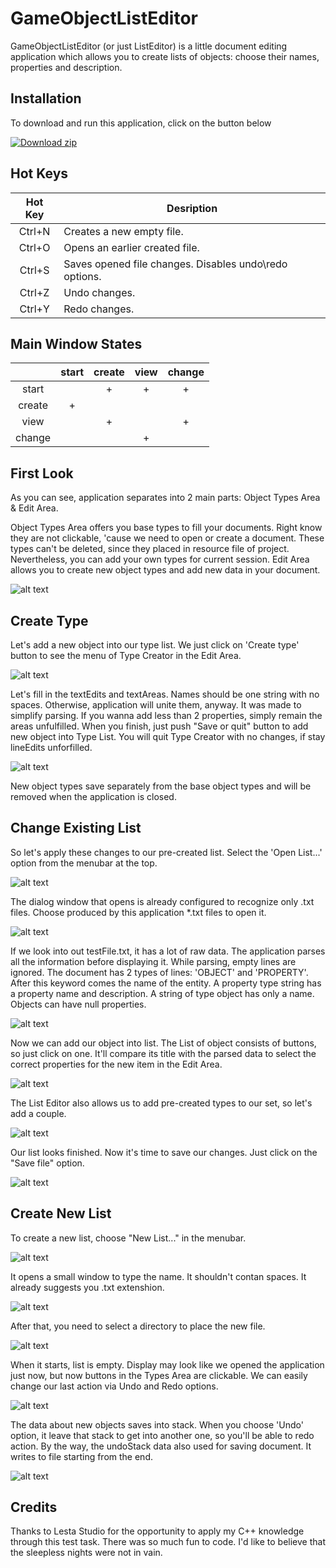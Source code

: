# GameObjectListEditor
GameObjectListEditor (or just ListEditor) is a little document editing application which allows you to create lists of objects: choose their names, properties and description.

## Installation

To download and run this application, click on the button below

<!-- BEGIN LATEST DOWNLOAD BUTTON -->
[![Download zip](https://custom-icon-badges.demolab.com/badge/-Download-blue?style=for-the-badge&logo=download&logoColor=white "Download zip")](https://github.com/Den-One/GameObjectListEditor/blob/main/archive/GameObjectListEditor.zip)
<!-- END LATEST DOWNLOAD BUTTON -->

## Hot Keys
| Hot Key | Desription                                               |
| :-----: | -------------------------------------------------------- |
| Ctrl+N  | Creates a new empty file.                                |
| Ctrl+O  | Opens an earlier created file.                           |
| Ctrl+S  | Saves opened file changes. Disables undo\redo options.   |
| Ctrl+Z  | Undo changes.                                            |
| Ctrl+Y  | Redo changes.                                            |

## Main Window States
|        | start | create | view | change |
| :----: | :---: | :----: | :--: | :----: |
| start  |       | +      | +    | +      |
| create | +     |        |      |        |
| view   |       | +      |      | +      |
| change |       |        | +    |        |

## First Look

As you can see, application separates into 2 main parts: Object Types Area & Edit Area.

Object Types Area offers you base types to fill your documents. Right know they are not clickable, 'cause we need to open or create a document.
These types can't be deleted, since they placed in resource file of project. Nevertheless, you can add your own types for current session.
Edit Area allows you to create new object types and add new data in your document.

![alt text](https://github.com/Den-One/GameObjectListEditor/blob/main/documents/first_look.png)

## Create Type

Let's add a new object into our type list. We just click on 'Create type' button to see the menu of Type Creator in the Edit Area.

![alt text](https://github.com/Den-One/GameObjectListEditor/blob/main/documents/push-create_type.png)

Let's fill in the textEdits and textAreas. Names should be one string with no spaces. Otherwise, application will unite them, anyway. It was made to simplify parsing.
If you wanna add less than 2 properties, simply remain the areas unfulfilled. When you finish, just push "Save or quit" button to add new object into Type List. You will quit Type Creator with no changes, if stay lineEdits unforfilled.

![alt text](https://github.com/Den-One/GameObjectListEditor/blob/main/documents/create_type.png)

New object types save separately from the base object types and will be removed when the application is closed.

## Change Existing List

So let's apply these changes to our pre-created list. Select the 'Open List...' option from the menubar at the top.

![alt text](https://github.com/Den-One/GameObjectListEditor/blob/main/documents/menubar-open_list.png)

The dialog window that opens is already configured to recognize only .txt files. Choose produced by this application *.txt files to open it.

![alt text](https://github.com/Den-One/GameObjectListEditor/blob/main/documents/choose_file.png)

If we look into out testFile.txt, it has a lot of raw data. The application parses all the information before displaying it.
While parsing, empty lines are ignored. The document has 2 types of lines: 'OBJECT' and 'PROPERTY'. After this keyword comes the name of the entity. A property type string has a property name and description. A string of type object has only a name. Objects can have null properties.

![alt text](https://github.com/Den-One/GameObjectListEditor/blob/main/documents/raw-dataFile.png)

Now we can add our object into list. The List of object consists of buttons, so just click on one. It'll compare its title with the parsed data to select the correct properties for the new item in the Edit Area.

![alt text](https://github.com/Den-One/GameObjectListEditor/blob/main/documents/add-object_type.png)

The List Editor also allows us to add pre-created types to our set, so let's add a couple.

![alt text](https://github.com/Den-One/GameObjectListEditor/blob/main/documents/form-list.png)

Our list looks finished. Now it's time to save our changes. Just click on the "Save file" option.

![alt text](https://github.com/Den-One/GameObjectListEditor/blob/main/documents/menubar-saveList.png)

## Create New List

To create a new list, choose "New List..." in the menubar.

![alt text](https://github.com/Den-One/GameObjectListEditor/blob/main/documents/menubar-new_list.png)

It opens a small window to type the name. It shouldn't contan spaces. It already suggests you .txt extenshion.

![alt text](https://github.com/Den-One/GameObjectListEditor/blob/main/documents/enterFileName.png)

After that, you need to select a directory to place the new file.

![alt text](https://github.com/Den-One/GameObjectListEditor/blob/main/documents/choose_folder.png)

When it starts, list is empty. Display may look like we opened the application just now, but now buttons in the Types Area are clickable. We can easily change our last action via Undo and Redo options.

![alt text](https://github.com/Den-One/GameObjectListEditor/blob/main/documents/undo-option.png)

The data about new objects saves into stack. When you choose 'Undo' option, it leave that stack to get into another one, so you'll be able to redo action.
By the way, the undoStack data also used for saving document. It writes to file starting from the end.

![alt text](https://github.com/Den-One/GameObjectListEditor/blob/main/documents/list-editing.png)

## Credits

Thanks to Lesta Studio for the opportunity to apply my C++ knowledge through this test task. There was so much fun to code. I'd like to believe that the sleepless nights were not in vain.